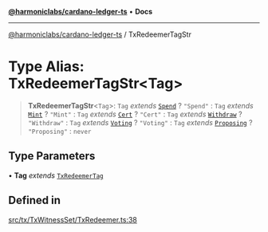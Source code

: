 [**@harmoniclabs/cardano-ledger-ts**](../README.md) • **Docs**

***

[@harmoniclabs/cardano-ledger-ts](../globals.md) / TxRedeemerTagStr

# Type Alias: TxRedeemerTagStr\<Tag\>

> **TxRedeemerTagStr**\<`Tag`\>: `Tag` *extends* [`Spend`](../enumerations/TxRedeemerTag.md#spend) ? `"Spend"` : `Tag` *extends* [`Mint`](../enumerations/TxRedeemerTag.md#mint) ? `"Mint"` : `Tag` *extends* [`Cert`](../enumerations/TxRedeemerTag.md#cert) ? `"Cert"` : `Tag` *extends* [`Withdraw`](../enumerations/TxRedeemerTag.md#withdraw) ? `"Withdraw"` : `Tag` *extends* [`Voting`](../enumerations/TxRedeemerTag.md#voting) ? `"Voting"` : `Tag` *extends* [`Proposing`](../enumerations/TxRedeemerTag.md#proposing) ? `"Proposing"` : `never`

## Type Parameters

• **Tag** *extends* [`TxRedeemerTag`](../enumerations/TxRedeemerTag.md)

## Defined in

[src/tx/TxWitnessSet/TxRedeemer.ts:38](https://github.com/HarmonicLabs/cardano-ledger-ts/blob/94dd590ffe94133126b0d8d49920fc7b002e1975/src/tx/TxWitnessSet/TxRedeemer.ts#L38)
